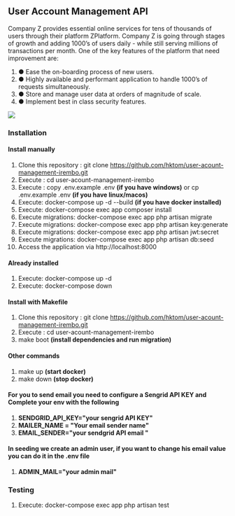 ## User Account Management API

Company Z provides essential online services for tens of thousands of users through their
platform ZPlatform.
Company Z is going through stages of growth and adding 1000’s of users daily - while still serving
millions of transactions per month. One of the key features of the platform that need improvement
are:

1. ● Ease the on-boarding process of new users.
2. ● Highly available and performant application to handle 1000’s of requests simultaneously.
3. ● Store and manage user data at orders of magnitude of scale.
4. ● Implement best in class security features.

<img src="https://res.cloudinary.com/diaylgu7a/image/upload/v1698736817/Screenshot_2023-10-31_at_08.20.01_m4kz18.png">

### Installation

#### Install manually

1. Clone this repository : git clone https://github.com/hktom/user-acount-management-irembo.git
2. Execute : cd user-acount-management-irembo
3. Execute : copy .env.example .env **(if you have windows)** or cp .env.example .env **(if you have linux/macos)**
4. Execute: docker-compose up -d --build **(if you have docker installed)**
5. Execute: docker-compose exec app composer install
6. Execute migrations: docker-compose exec app php artisan migrate
7. Execute migrations: docker-compose exec app php artisan key:generate
8. Execute migrations: docker-compose exec app php artisan jwt:secret
9. Execute migrations: docker-compose exec app php artisan db:seed
10. Access the application via http://localhost:8000

#### Already installed 

1. Execute: docker-compose up -d
2. Execute: docker-compose down

#### Install with Makefile

1. Clone this repository : git clone https://github.com/hktom/user-acount-management-irembo.git
2. Execute : cd user-acount-management-irembo
3. make boot **(install dependencies and run migration)**

#### Other commands
1. make up **(start docker)**
2. make down **(stop docker)**

#### For you to send email you need to configure a Sengrid API KEY and Complete your env with the following

1. **SENDGRID_API_KEY="your sengrid API KEY"**
2. **MAILER_NAME = "Your email sender name"**
3. **EMAIL_SENDER="your sendgrid API email "**

#### In seeding we create an admin user, if you want to change his email value you can do it in the .env file

1. **ADMIN_MAIL="your admin mail"**

### Testing

1. Execute: docker-compose exec app php artisan test

